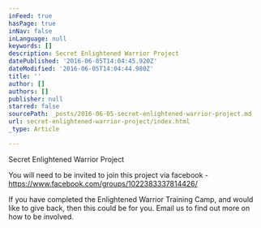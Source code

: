 ```yaml
---
inFeed: true
hasPage: true
inNav: false
inLanguage: null
keywords: []
description: Secret Enlightened Warrior Project
datePublished: '2016-06-05T14:04:45.920Z'
dateModified: '2016-06-05T14:04:44.980Z'
title: ''
author: []
authors: []
publisher: null
starred: false
sourcePath: _posts/2016-06-05-secret-enlightened-warrior-project.md
url: secret-enlightened-warrior-project/index.html
_type: Article

---
```

Secret Enlightened Warrior Project

You will need to be invited to join this project via facebook - https://www.facebook.com/groups/1022383337814426/

If you have completed the Enlightened Warrior Training Camp, and would like to give back, then this could be for you. Email us to find out more on how to be involved.